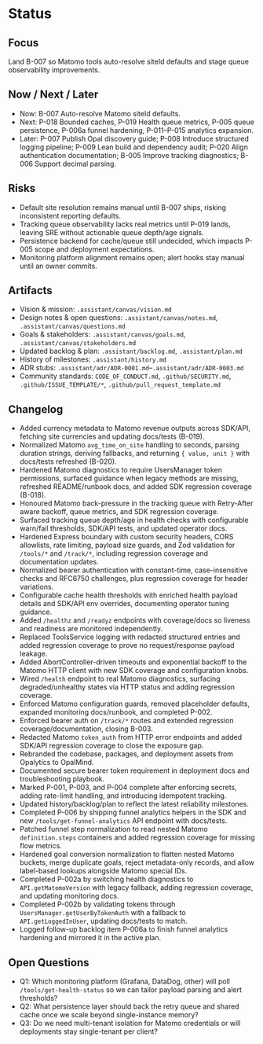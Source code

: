 # Status

## Focus
Land B-007 so Matomo tools auto-resolve siteId defaults and stage queue observability improvements.

## Now / Next / Later
- Now: B-007 Auto-resolve Matomo siteId defaults.
- Next: P-018 Bounded caches, P-019 Health queue metrics, P-005 queue persistence, P-006a funnel hardening, P-011–P-015 analytics expansion.
- Later: P-007 Publish Opal discovery guide; P-008 Introduce structured logging pipeline; P-009 Lean build and dependency audit; P-020 Align authentication documentation; B-005 Improve tracking diagnostics; B-006 Support decimal parsing.

## Risks
- Default site resolution remains manual until B-007 ships, risking inconsistent reporting defaults.
- Tracking queue observability lacks real metrics until P-019 lands, leaving SRE without actionable queue depth/age signals.
- Persistence backend for cache/queue still undecided, which impacts P-005 scope and deployment expectations.
- Monitoring platform alignment remains open; alert hooks stay manual until an owner commits.

## Artifacts
- Vision & mission: `.assistant/canvas/vision.md`
- Design notes & open questions: `.assistant/canvas/notes.md`, `.assistant/canvas/questions.md`
- Goals & stakeholders: `.assistant/canvas/goals.md`, `.assistant/canvas/stakeholders.md`
- Updated backlog & plan: `.assistant/backlog.md`, `.assistant/plan.md`
- History of milestones: `.assistant/history.md`
- ADR stubs: `.assistant/adr/ADR-0001.md`–`.assistant/adr/ADR-0003.md`
- Community standards: `CODE_OF_CONDUCT.md`, `.github/SECURITY.md`, `.github/ISSUE_TEMPLATE/*`, `.github/pull_request_template.md`

## Changelog
- Added currency metadata to Matomo revenue outputs across SDK/API, fetching site currencies and updating docs/tests (B-019).
- Normalized Matomo `avg_time_on_site` handling to seconds, parsing duration strings, deriving fallbacks, and returning `{ value, unit }` with docs/tests refreshed (B-020).
- Hardened Matomo diagnostics to require UsersManager token permissions, surfaced guidance when legacy methods are missing, refreshed README/runbook docs, and added SDK regression coverage (B-018).
- Honoured Matomo back-pressure in the tracking queue with Retry-After aware backoff, queue metrics, and SDK regression coverage.
- Surfaced tracking queue depth/age in health checks with configurable warn/fail thresholds, SDK/API tests, and updated operator docs.
- Hardened Express boundary with custom security headers, CORS allowlists, rate limiting, payload size guards, and Zod validation for `/tools/*` and `/track/*`, including regression coverage and documentation updates.
- Normalized bearer authentication with constant-time, case-insensitive checks and RFC6750 challenges, plus regression coverage for header variations.
- Configurable cache health thresholds with enriched health payload details and SDK/API env overrides, documenting operator tuning guidance.
- Added `/healthz` and `/readyz` endpoints with coverage/docs so liveness and readiness are monitored independently.
- Replaced ToolsService logging with redacted structured entries and added regression coverage to prove no request/response payload leakage.
- Added AbortController-driven timeouts and exponential backoff to the Matomo HTTP client with new SDK coverage and configuration knobs.
- Wired `/health` endpoint to real Matomo diagnostics, surfacing degraded/unhealthy states via HTTP status and adding regression coverage.
- Enforced Matomo configuration guards, removed placeholder defaults, expanded monitoring docs/runbook, and completed P-002.
- Enforced bearer auth on `/track/*` routes and extended regression coverage/documentation, closing B-003.
- Redacted Matomo `token_auth` from HTTP error endpoints and added SDK/API regression coverage to close the exposure gap.
- Rebranded the codebase, packages, and deployment assets from Opalytics to OpalMind.
- Documented secure bearer token requirement in deployment docs and troubleshooting playbook.
- Marked P-001, P-003, and P-004 complete after enforcing secrets, adding rate-limit handling, and introducing idempotent tracking.
- Updated history/backlog/plan to reflect the latest reliability milestones.
- Completed P-006 by shipping funnel analytics helpers in the SDK and new `/tools/get-funnel-analytics` API endpoint with docs/tests.
- Patched funnel step normalization to read nested Matomo `definition.steps` containers and added regression coverage for missing flow metrics.
- Hardened goal conversion normalization to flatten nested Matomo buckets, merge duplicate goals, reject metadata-only records, and allow label-based lookups alongside Matomo special IDs.
- Completed P-002a by switching health diagnostics to `API.getMatomoVersion` with legacy fallback, adding regression coverage, and updating monitoring docs.
- Completed P-002b by validating tokens through `UsersManager.getUserByTokenAuth` with a fallback to `API.getLoggedInUser`, updating docs/tests to match.
- Logged follow-up backlog item P-006a to finish funnel analytics hardening and mirrored it in the active plan.

## Open Questions
- Q1: Which monitoring platform (Grafana, DataDog, other) will poll `/tools/get-health-status` so we can tailor payload parsing and alert thresholds?
- Q2: What persistence layer should back the retry queue and shared cache once we scale beyond single-instance memory?
- Q3: Do we need multi-tenant isolation for Matomo credentials or will deployments stay single-tenant per client?
